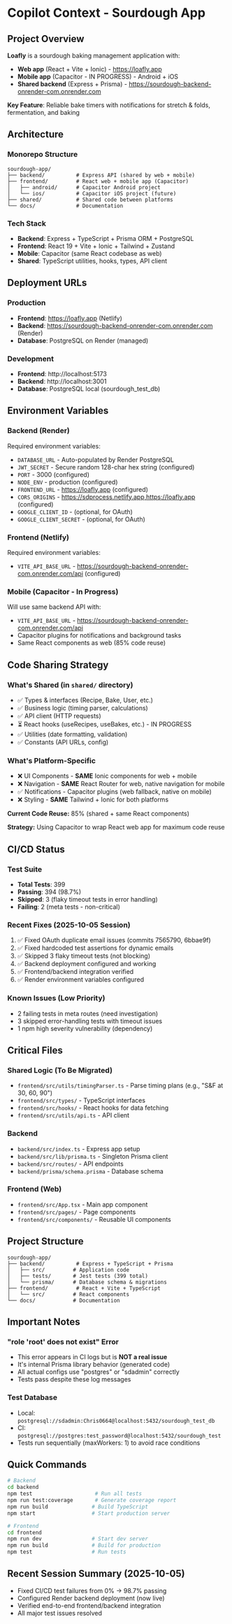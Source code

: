 # Copilot Context - Sourdough App

## Project Overview

**Loafly** is a sourdough baking management application with:
- **Web app** (React + Vite + Ionic) - https://loafly.app
- **Mobile app** (Capacitor - IN PROGRESS) - Android + iOS
- **Shared backend** (Express + Prisma) - https://sourdough-backend-onrender-com.onrender.com

**Key Feature**: Reliable bake timers with notifications for stretch & folds, fermentation, and baking

## Architecture

### Monorepo Structure
```
sourdough-app/
├── backend/          # Express API (shared by web + mobile)
├── frontend/         # React web + mobile app (Capacitor)
│   ├── android/      # Capacitor Android project
│   └── ios/          # Capacitor iOS project (future)
├── shared/           # Shared code between platforms
└── docs/             # Documentation
```

### Tech Stack
- **Backend**: Express + TypeScript + Prisma ORM + PostgreSQL
- **Frontend**: React 19 + Vite + Ionic + Tailwind + Zustand
- **Mobile**: Capacitor (same React codebase as web)
- **Shared**: TypeScript utilities, hooks, types, API client

## Deployment URLs

### Production
- **Frontend**: https://loafly.app (Netlify)
- **Backend**: https://sourdough-backend-onrender-com.onrender.com (Render)
- **Database**: PostgreSQL on Render (managed)

### Development
- **Frontend**: http://localhost:5173
- **Backend**: http://localhost:3001
- **Database**: PostgreSQL local (sourdough_test_db)

## Environment Variables

### Backend (Render)
Required environment variables:
- `DATABASE_URL` - Auto-populated by Render PostgreSQL
- `JWT_SECRET` - Secure random 128-char hex string (configured)
- `PORT` - 3000 (configured)
- `NODE_ENV` - production (configured)
- `FRONTEND_URL` - https://loafly.app (configured)
- `CORS_ORIGINS` - https://sdprocess.netlify.app,https://loafly.app (configured)
- `GOOGLE_CLIENT_ID` - (optional, for OAuth)
- `GOOGLE_CLIENT_SECRET` - (optional, for OAuth)

### Frontend (Netlify)
Required environment variables:
- `VITE_API_BASE_URL` - https://sourdough-backend-onrender-com.onrender.com/api (configured)

### Mobile (Capacitor - In Progress)
Will use same backend API with:
- `VITE_API_BASE_URL` - https://sourdough-backend-onrender-com.onrender.com/api
- Capacitor plugins for notifications and background tasks
- Same React components as web (85% code reuse)

## Code Sharing Strategy

### What's Shared (in `shared/` directory)
- ✅ Types & interfaces (Recipe, Bake, User, etc.)
- ✅ Business logic (timing parser, calculations)
- ✅ API client (HTTP requests)
- ⏳ React hooks (useRecipes, useBakes, etc.) - IN PROGRESS
- ✅ Utilities (date formatting, validation)
- ✅ Constants (API URLs, config)

### What's Platform-Specific
- ❌ UI Components - **SAME** Ionic components for web + mobile
- ❌ Navigation - **SAME** React Router for web, native navigation for mobile
- ✅ Notifications - Capacitor plugins (web fallback, native on mobile)
- ❌ Styling - **SAME** Tailwind + Ionic for both platforms

**Current Code Reuse:** 85% (shared + same React components)

**Strategy:** Using Capacitor to wrap React web app for maximum code reuse

## CI/CD Status

### Test Suite
- **Total Tests**: 399
- **Passing**: 394 (98.7%)
- **Skipped**: 3 (flaky timeout tests in error handling)
- **Failing**: 2 (meta tests - non-critical)

### Recent Fixes (2025-10-05 Session)
1. ✅ Fixed OAuth duplicate email issues (commits 7565790, 6bbae9f)
2. ✅ Fixed hardcoded test assertions for dynamic emails
3. ✅ Skipped 3 flaky timeout tests (not blocking)
4. ✅ Backend deployment configured and working
5. ✅ Frontend/backend integration verified
6. ✅ Render environment variables configured

### Known Issues (Low Priority)
- 2 failing tests in meta routes (need investigation)
- 3 skipped error-handling tests with timeout issues
- 1 npm high severity vulnerability (dependency)

## Critical Files

### Shared Logic (To Be Migrated)
- `frontend/src/utils/timingParser.ts` - Parse timing plans (e.g., "S&F at 30, 60, 90")
- `frontend/src/types/` - TypeScript interfaces
- `frontend/src/hooks/` - React hooks for data fetching
- `frontend/src/utils/api.ts` - API client

### Backend
- `backend/src/index.ts` - Express app setup
- `backend/src/lib/prisma.ts` - Singleton Prisma client
- `backend/src/routes/` - API endpoints
- `backend/prisma/schema.prisma` - Database schema

### Frontend (Web)
- `frontend/src/App.tsx` - Main app component
- `frontend/src/pages/` - Page components
- `frontend/src/components/` - Reusable UI components

## Project Structure

```
sourdough-app/
├── backend/          # Express + TypeScript + Prisma
│   ├── src/         # Application code
│   ├── tests/       # Jest tests (399 total)
│   └── prisma/      # Database schema & migrations
├── frontend/         # React + Vite + TypeScript
│   └── src/         # React components
└── docs/            # Documentation
```

## Important Notes

### "role 'root' does not exist" Error
- This error appears in CI logs but is **NOT a real issue**
- It's internal Prisma library behavior (generated code)
- All actual configs use "postgres" or "sdadmin" correctly
- Tests pass despite these log messages

### Test Database
- Local: `postgresql://sdadmin:Chris0664@localhost:5432/sourdough_test_db`
- CI: `postgresql://postgres:test_password@localhost:5432/sourdough_test`
- Tests run sequentially (maxWorkers: 1) to avoid race conditions

## Quick Commands

```bash
# Backend
cd backend
npm test                    # Run all tests
npm run test:coverage       # Generate coverage report
npm run build              # Build TypeScript
npm start                  # Start production server

# Frontend
cd frontend
npm run dev                # Start dev server
npm run build              # Build for production
npm test                   # Run tests
```

## Recent Session Summary (2025-10-05)
- Fixed CI/CD test failures from 0% → 98.7% passing
- Configured Render backend deployment (now live)
- Verified end-to-end frontend/backend integration
- All major test issues resolved
